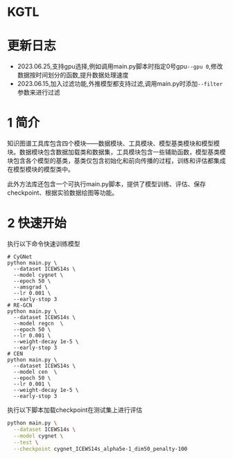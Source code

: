 # KGTL
# 更新日志

- 2023.06.25,支持gpu选择,例如调用main.py脚本时指定0号gpu`--gpu 0`,修改数据按时间划分的函数,提升数据处理速度
- 2023.06.15,加入过滤功能,外推模型都支持过滤,调用main.py时添加`--filter`参数来进行过滤

# 1 简介
知识图谱工具库包含四个模块——数据模块、工具模块、模型基类模块和模型模块。数据模块包含数据加载类和数据集，工具模块包含一些辅助函数，模型基类模块包含各个模型的基类，基类仅包含初始化和前向传播的过程，训练和评估都集成在模型模块的模型类中。

此外方法库还包含一个可执行main.py脚本，提供了模型训练、评估、保存checkpoint、根据实验数据绘图等功能。

# 2 快速开始

执行以下命令快速训练模型
```
# CyGNet
python main.py \
  --dataset ICEWS14s \
  --model cygnet \
  --epoch 50 \
  --amsgrad \
  --lr 0.001 \
  --early-stop 3
# RE-GCN
python main.py \
  --dataset ICEWS14s \
  --model regcn  \
  --epoch 50 \
  --lr 0.001 \
  --weight-decay 1e-5 \
  --early-stop 3
# CEN
python main.py \
  --dataset ICEWS14s \
  --model cen  \
  --epoch 50 \
  --lr 0.001 \
  --weight-decay 1e-5 \
  --early-stop 3
```
执行以下脚本加载checkpoint在测试集上进行评估
```sh
python main.py \
  --dataset ICEWS14s \
  --model cygnet \
  --test \
  --checkpoint cygnet_ICEWS14s_alpha5e-1_dim50_penalty-100
```
